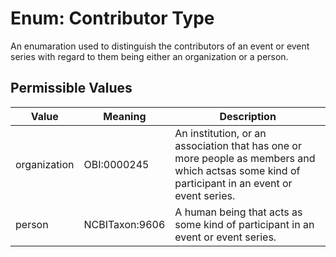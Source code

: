 # Enum: Contributor Type

An enumaration used to distinguish the contributors of an event or event series with regard to them being either an organization or a person.

## Permissible Values

| Value | Meaning | Description | 
| --- | --- | --- |
| organization | OBI:0000245 | An institution, or an association that has one or more people as members and which actsas some kind of participant in an event or event series. |
| person | NCBITaxon:9606 | A human being that acts as some kind of participant in an event or event series. |









